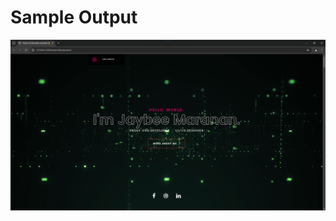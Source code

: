 # Sample Output
![image alt](https://github.com/BossJaybs/Portfolio-Website/blob/4c150dfdfd8888a92a754f06538138eb046df20e/portgit.png)
